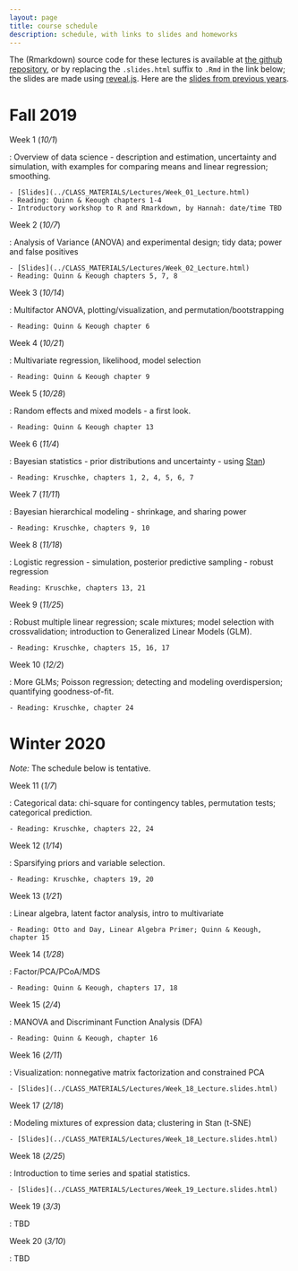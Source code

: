 ```yaml
---
layout: page
title: course schedule
description: schedule, with links to slides and homeworks
---
```


The (Rmarkdown) source code for these lectures is available at [the github repository](https://github.com/petrelharp/UO_ABS),
or by replacing the `.slides.html` suffix to `.Rmd` in the link below;
the slides are made using [reveal.js](https://github.com/hakimel/reveal.js/).
Here are the [slides from previous years](2018_schedule.html).

# Fall 2019

Week 1 (*10/1*)

: Overview of data science - description and estimation, uncertainty and simulation,
    with examples for comparing means and linear regression; smoothing.

    - [Slides](../CLASS_MATERIALS/Lectures/Week_01_Lecture.html)
    - Reading: Quinn & Keough chapters 1-4
    - Introductory workshop to R and Rmarkdown, by Hannah: date/time TBD

Week 2 (*10/7*)

: Analysis of Variance (ANOVA) and experimental design; tidy data; power and false positives

    - [Slides](../CLASS_MATERIALS/Lectures/Week_02_Lecture.html)
    - Reading: Quinn & Keough chapters 5, 7, 8

Week 3 (*10/14*)

: Multifactor ANOVA, plotting/visualization, and permutation/bootstrapping

    - Reading: Quinn & Keough chapter 6

Week 4 (*10/21*)

: Multivariate regression, likelihood, model selection

    - Reading: Quinn & Keough chapter 9

Week 5 (*10/28*)

: Random effects and mixed models - a first look.

    - Reading: Quinn & Keough chapter 13

Week 6 (*11/4*)

: Bayesian statistics - prior distributions and uncertainty - using [Stan](https://mc-stan.org))

    - Reading: Kruschke, chapters 1, 2, 4, 5, 6, 7

Week 7 (*11/11*)

: Bayesian hierarchical modeling - shrinkage, and sharing power

    - Reading: Kruschke, chapters 9, 10

Week 8 (*11/18*)

: Logistic regression - simulation, posterior predictive sampling - robust regression

    Reading: Kruschke, chapters 13, 21

Week 9 (*11/25*)

: Robust multiple linear regression; scale mixtures; model selection with crossvalidation; introduction to Generalized Linear Models (GLM).

    - Reading: Kruschke, chapters 15, 16, 17

Week 10 (*12/2*)

: More GLMs; Poisson regression; detecting and modeling overdispersion; quantifying goodness-of-fit.

    - Reading: Kruschke, chapter 24


# Winter 2020

*Note:* The schedule below is tentative.

Week 11 (*1/7*)

: Categorical data: chi-square for contingency tables, permutation tests; categorical prediction.

    - Reading: Kruschke, chapters 22, 24

Week 12 (*1/14*)

: Sparsifying priors and variable selection.

    - Reading: Kruschke, chapters 19, 20


Week 13 (*1/21*)

: Linear algebra, latent factor analysis, intro to multivariate

    - Reading: Otto and Day, Linear Algebra Primer; Quinn & Keough, chapter 15


Week 14 (*1/28*)

: Factor/PCA/PCoA/MDS

    - Reading: Quinn & Keough, chapters 17, 18

Week 15 (*2/4*)

: MANOVA and Discriminant Function Analysis (DFA)

    - Reading: Quinn & Keough, chapter 16

Week 16 (*2/11*)

: Visualization: nonnegative matrix factorization and constrained PCA

    - [Slides](../CLASS_MATERIALS/Lectures/Week_18_Lecture.slides.html)

Week 17 (*2/18*)

: Modeling mixtures of expression data; clustering in Stan (t-SNE)

    - [Slides](../CLASS_MATERIALS/Lectures/Week_18_Lecture.slides.html)

Week 18 (*2/25*)

: Introduction to time series and spatial statistics.

    - [Slides](../CLASS_MATERIALS/Lectures/Week_19_Lecture.slides.html)

Week 19 (*3/3*)

: TBD

Week 20 (*3/10*)

: TBD
